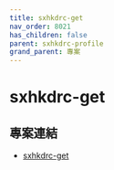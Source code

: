 ```yaml
---
title: sxhkdrc-get
nav_order: 8021
has_children: false
parent: sxhkdrc-profile
grand_parent: 專案
---
```


# sxhkdrc-get


## 專案連結

* [sxhkdrc-get](https://github.com/samwhelp/note-about-sxhkd/tree/gh-pages/_demo/project/sxhkdrc-profile/sxhkdrc-get)
